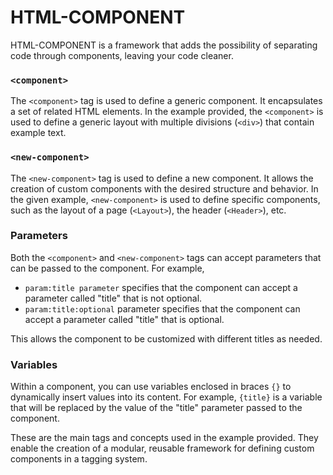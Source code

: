 # HTML-COMPONENT

 HTML-COMPONENT is a framework that adds the possibility of separating code through components, leaving your code cleaner. 

### `<component>`

The `<component>` tag is used to define a generic component. It encapsulates a set of related HTML elements. In the example provided, the `<component>` is used to define a generic layout with multiple divisions (`<div>`) that contain example text.

### `<new-component>`

The `<new-component>` tag is used to define a new component. It allows the creation of custom components with the desired structure and behavior. In the given example, `<new-component>` is used to define specific components, such as the layout of a page (`<Layout>`), the header (`<Header>`), etc.

### Parameters

Both the `<component>` and `<new-component>` tags can accept parameters that can be passed to the component. For example, 
 - `param:title parameter` specifies that the component can accept a parameter called "title" that is not optional.
 - `param:title:optional` parameter specifies that the component can accept a parameter called "title" that is optional. 
 
 This allows the component to be customized with different titles as needed.

### Variables

Within a component, you can use variables enclosed in braces `{}` to dynamically insert values ​​into its content. For example, `{title}` is a variable that will be replaced by the value of the "title" parameter passed to the component.

These are the main tags and concepts used in the example provided. They enable the creation of a modular, reusable framework for defining custom components in a tagging system.